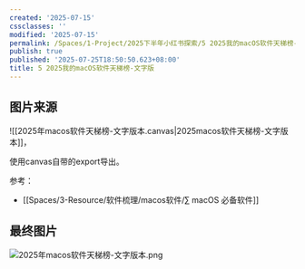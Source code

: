 ```yaml
---
created: '2025-07-15'
cssclasses: ''
modified: '2025-07-15'
permalink: /Spaces/1-Project/2025下半年小红书探索/5 2025我的macOS软件天梯榜-文字版.md
publish: true
published: '2025-07-25T18:50:50.623+08:00'
title: 5 2025我的macOS软件天梯榜-文字版
---
```

## 图片来源

![[2025年macos软件天梯榜-文字版本.canvas|2025macos软件天梯榜-文字版本]]，

使用canvas自带的export导出。

参考：

- [[Spaces/3-Resource/软件梳理/macos软件/∑ macOS 必备软件]]

## 最终图片

![2025年macos软件天梯榜-文字版本.png](https://pub-pic.oldwinter.top/2025/07/5cb4de1d94923aae9b2c40a06151b508.png)
